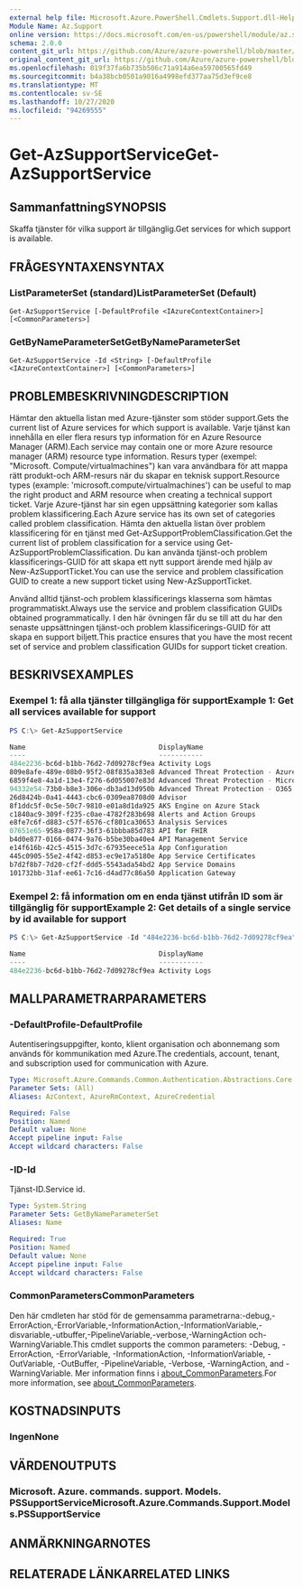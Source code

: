 ```yaml
---
external help file: Microsoft.Azure.PowerShell.Cmdlets.Support.dll-Help.xml
Module Name: Az.Support
online version: https://docs.microsoft.com/en-us/powershell/module/az.support/get-azsupportservice
schema: 2.0.0
content_git_url: https://github.com/Azure/azure-powershell/blob/master/src/Support/Support/help/Get-AzSupportService.md
original_content_git_url: https://github.com/Azure/azure-powershell/blob/master/src/Support/Support/help/Get-AzSupportService.md
ms.openlocfilehash: 019f37fa6b735b506c71a914a6ea59700565fd49
ms.sourcegitcommit: b4a38bcb0501a9016a4998efd377aa75d3ef9ce8
ms.translationtype: MT
ms.contentlocale: sv-SE
ms.lasthandoff: 10/27/2020
ms.locfileid: "94269555"
---
```

# <span data-ttu-id="5d566-101">Get-AzSupportService</span><span class="sxs-lookup"><span data-stu-id="5d566-101">Get-AzSupportService</span></span>

## <span data-ttu-id="5d566-102">Sammanfattning</span><span class="sxs-lookup"><span data-stu-id="5d566-102">SYNOPSIS</span></span>
<span data-ttu-id="5d566-103">Skaffa tjänster för vilka support är tillgänglig.</span><span class="sxs-lookup"><span data-stu-id="5d566-103">Get services for which support is available.</span></span> 

## <span data-ttu-id="5d566-104">FRÅGESYNTAXEN</span><span class="sxs-lookup"><span data-stu-id="5d566-104">SYNTAX</span></span>

### <span data-ttu-id="5d566-105">ListParameterSet (standard)</span><span class="sxs-lookup"><span data-stu-id="5d566-105">ListParameterSet (Default)</span></span>
```
Get-AzSupportService [-DefaultProfile <IAzureContextContainer>] [<CommonParameters>]
```

### <span data-ttu-id="5d566-106">GetByNameParameterSet</span><span class="sxs-lookup"><span data-stu-id="5d566-106">GetByNameParameterSet</span></span>
```
Get-AzSupportService -Id <String> [-DefaultProfile <IAzureContextContainer>] [<CommonParameters>]
```

## <span data-ttu-id="5d566-107">PROBLEMBESKRIVNING</span><span class="sxs-lookup"><span data-stu-id="5d566-107">DESCRIPTION</span></span>
<span data-ttu-id="5d566-108">Hämtar den aktuella listan med Azure-tjänster som stöder support.</span><span class="sxs-lookup"><span data-stu-id="5d566-108">Gets the current list of Azure services for which support is available.</span></span> <span data-ttu-id="5d566-109">Varje tjänst kan innehålla en eller flera resurs typ information för en Azure Resource Manager (ARM).</span><span class="sxs-lookup"><span data-stu-id="5d566-109">Each service may contain one or more Azure resource manager (ARM) resource type information.</span></span> <span data-ttu-id="5d566-110">Resurs typer (exempel: "Microsoft. Compute/virtualmachines") kan vara användbara för att mappa rätt produkt-och ARM-resurs när du skapar en teknisk support.</span><span class="sxs-lookup"><span data-stu-id="5d566-110">Resource types (example: 'microsoft.compute/virtualmachines') can be useful to map the right product and ARM resource when creating a technical support ticket.</span></span> <span data-ttu-id="5d566-111">Varje Azure-tjänst har sin egen uppsättning kategorier som kallas problem klassificering.</span><span class="sxs-lookup"><span data-stu-id="5d566-111">Each Azure service has its own set of categories called problem classification.</span></span> <span data-ttu-id="5d566-112">Hämta den aktuella listan över problem klassificering för en tjänst med Get-AzSupportProblemClassification.</span><span class="sxs-lookup"><span data-stu-id="5d566-112">Get the current list of problem classification for a service using Get-AzSupportProblemClassification.</span></span> <span data-ttu-id="5d566-113">Du kan använda tjänst-och problem klassificerings-GUID för att skapa ett nytt support ärende med hjälp av New-AzSupportTicket.</span><span class="sxs-lookup"><span data-stu-id="5d566-113">You can use the service and problem classification GUID to create a new support ticket using New-AzSupportTicket.</span></span>

<span data-ttu-id="5d566-114">Använd alltid tjänst-och problem klassificerings klasserna som hämtas programmatiskt.</span><span class="sxs-lookup"><span data-stu-id="5d566-114">Always use the service and problem classification GUIDs obtained programmatically.</span></span> <span data-ttu-id="5d566-115">I den här övningen får du se till att du har den senaste uppsättningen tjänst-och problem klassificerings-GUID för att skapa en support biljett.</span><span class="sxs-lookup"><span data-stu-id="5d566-115">This practice ensures that you have the most recent set of service and problem classification GUIDs for support ticket creation.</span></span>

## <span data-ttu-id="5d566-116">BESKRIVS</span><span class="sxs-lookup"><span data-stu-id="5d566-116">EXAMPLES</span></span>

### <span data-ttu-id="5d566-117">Exempel 1: få alla tjänster tillgängliga för support</span><span class="sxs-lookup"><span data-stu-id="5d566-117">Example 1: Get all services available for support</span></span>
```powershell
PS C:\> Get-AzSupportService

Name                                 DisplayName
----                                 -----------
484e2236-bc6d-b1bb-76d2-7d09278cf9ea Activity Logs
809e8afe-489e-08b0-95f2-08f835a383e8 Advanced Threat Protection - Azure
6859f4e8-4a1d-13e4-f276-6d055007e83d Advanced Threat Protection - Microsoft Defender
94332e54-73b0-b8e3-306e-db3ad13d950b Advanced Threat Protection - O365
26d8424b-0a41-4443-cbc6-0309ea8708d0 Advisor
8f1ddc5f-0c5e-50c7-9810-e01a8d1da925 AKS Engine on Azure Stack
c1840ac9-309f-f235-c0ae-4782f283b698 Alerts and Action Groups
e8fe7c6f-d883-c57f-6576-cf801ca30653 Analysis Services
07651e65-958a-0877-36f3-61bbba85d783 API for FHIR
b4d0e877-0166-0474-9a76-b5be30ba40e4 API Management Service
e14f616b-42c5-4515-3d7c-67935eece51a App Configuration
445c0905-55e2-4f42-d853-ec9e17a5180e App Service Certificates
b7d2f8b7-7d20-cf2f-ddd5-5543ada54bd2 App Service Domains
101732bb-31af-ee61-7c16-d4ad77c86a50 Application Gateway
```

### <span data-ttu-id="5d566-118">Exempel 2: få information om en enda tjänst utifrån ID som är tillgänglig för support</span><span class="sxs-lookup"><span data-stu-id="5d566-118">Example 2: Get details of a single service by id available for support</span></span>
```powershell
PS C:\> Get-AzSupportService -Id "484e2236-bc6d-b1bb-76d2-7d09278cf9ea"

Name                                 DisplayName
----                                 -----------
484e2236-bc6d-b1bb-76d2-7d09278cf9ea Activity Logs
```

## <span data-ttu-id="5d566-119">MALLPARAMETRAR</span><span class="sxs-lookup"><span data-stu-id="5d566-119">PARAMETERS</span></span>

### <span data-ttu-id="5d566-120">-DefaultProfile</span><span class="sxs-lookup"><span data-stu-id="5d566-120">-DefaultProfile</span></span>
<span data-ttu-id="5d566-121">Autentiseringsuppgifter, konto, klient organisation och abonnemang som används för kommunikation med Azure.</span><span class="sxs-lookup"><span data-stu-id="5d566-121">The credentials, account, tenant, and subscription used for communication with Azure.</span></span>

```yaml
Type: Microsoft.Azure.Commands.Common.Authentication.Abstractions.Core.IAzureContextContainer
Parameter Sets: (All)
Aliases: AzContext, AzureRmContext, AzureCredential

Required: False
Position: Named
Default value: None
Accept pipeline input: False
Accept wildcard characters: False
```

### <span data-ttu-id="5d566-122">-ID</span><span class="sxs-lookup"><span data-stu-id="5d566-122">-Id</span></span>
<span data-ttu-id="5d566-123">Tjänst-ID.</span><span class="sxs-lookup"><span data-stu-id="5d566-123">Service id.</span></span>

```yaml
Type: System.String
Parameter Sets: GetByNameParameterSet
Aliases: Name

Required: True
Position: Named
Default value: None
Accept pipeline input: False
Accept wildcard characters: False
```

### <span data-ttu-id="5d566-124">CommonParameters</span><span class="sxs-lookup"><span data-stu-id="5d566-124">CommonParameters</span></span>
<span data-ttu-id="5d566-125">Den här cmdleten har stöd för de gemensamma parametrarna:-debug,-ErrorAction,-ErrorVariable,-InformationAction,-InformationVariable,-disvariable,-utbuffer,-PipelineVariable,-verbose,-WarningAction och-WarningVariable.</span><span class="sxs-lookup"><span data-stu-id="5d566-125">This cmdlet supports the common parameters: -Debug, -ErrorAction, -ErrorVariable, -InformationAction, -InformationVariable, -OutVariable, -OutBuffer, -PipelineVariable, -Verbose, -WarningAction, and -WarningVariable.</span></span> <span data-ttu-id="5d566-126">Mer information finns i [about_CommonParameters](http://go.microsoft.com/fwlink/?LinkID=113216).</span><span class="sxs-lookup"><span data-stu-id="5d566-126">For more information, see [about_CommonParameters](http://go.microsoft.com/fwlink/?LinkID=113216).</span></span>

## <span data-ttu-id="5d566-127">KOSTNADS</span><span class="sxs-lookup"><span data-stu-id="5d566-127">INPUTS</span></span>

### <span data-ttu-id="5d566-128">Ingen</span><span class="sxs-lookup"><span data-stu-id="5d566-128">None</span></span>

## <span data-ttu-id="5d566-129">VÄRDEN</span><span class="sxs-lookup"><span data-stu-id="5d566-129">OUTPUTS</span></span>

### <span data-ttu-id="5d566-130">Microsoft. Azure. commands. support. Models. PSSupportService</span><span class="sxs-lookup"><span data-stu-id="5d566-130">Microsoft.Azure.Commands.Support.Models.PSSupportService</span></span>

## <span data-ttu-id="5d566-131">ANMÄRKNINGAR</span><span class="sxs-lookup"><span data-stu-id="5d566-131">NOTES</span></span>

## <span data-ttu-id="5d566-132">RELATERADE LÄNKAR</span><span class="sxs-lookup"><span data-stu-id="5d566-132">RELATED LINKS</span></span>

